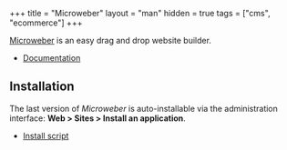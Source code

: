 +++
title = "Microweber"
layout = "man"
hidden = true
tags = ["cms", "ecommerce"]
+++

[Microweber](https://microweber.org/) is an easy drag and drop website builder.

- [Documentation](http://docs.microweber.com/)

## Installation

The last version of *Microweber* is auto-installable via the administration interface: **Web > Sites > Install an application**.

- [Install script](https://admin.alwaysdata.com/site/application/script/190/detail/)
